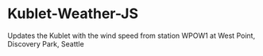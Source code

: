 # Kublet-Weather-JS

Updates the Kublet with the wind speed from station WPOW1 at West Point, Discovery Park, Seattle

